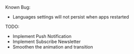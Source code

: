 Known Bug:
- Languages settings will not persist when apps restarted

TODO:
- Implement Push Notification
- Implement Subscribe Newsletter
- Smoothen the animation and transition
